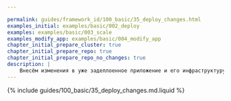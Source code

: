 ```yaml
---

permalink: guides/framework_id/100_basic/35_deploy_changes.html
examples_initial: examples/basic/002_deploy
examples: examples/basic/003_scale
examples_modify_app: examples/basic/004_modify_app
chapter_initial_prepare_cluster: true
chapter_initial_prepare_repo: true
chapter_initial_prepare_repo_no_changes: true
description: |
    Внесём изменения в уже задеплоенное приложение и его инфраструктуру. Продемонстрируем, как работает подход infrastructure-as-code (IaC).
---
```


{% include guides/100_basic/35_deploy_changes.md.liquid %}
